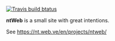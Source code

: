 [![Travis build btatus](https://travis-ci.com/ntrrg/ntweb.svg?branch=master)](https://travis-ci.com/ntrrg/ntweb)

**ntWeb** is a small site with great intentions.

See <https://nt.web.ve/en/projects/ntweb/>

